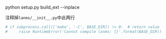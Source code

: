 

python setup.py build_ext --inplace


注释掉```lanms/__init__.py```中此两行
```python
# if subprocess.call(['make', '-C', BASE_DIR]) != 0:  # return value
#     raise RuntimeError('Cannot compile lanms: {}'.format(BASE_DIR))
```